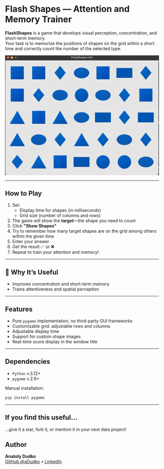 # Flash Shapes — Attention and Memory Trainer

**FlashShapes** is a game that develops visual perception, concentration, and short-term memory.  
Your task is to memorize the positions of shapes on the grid within a short time and correctly count the number of the
selected type.

![screenshot](assets/screenshots/preview.png)

---  

## How to Play

1. Set:
    - Display time for shapes (in milliseconds)
    - Grid size (number of columns and rows)
2. The game will show the **target**—the shape you need to count
3. Click **"Show Shapes"**
4. Try to remember how many target shapes are on the grid among others within the given time
5. Enter your answer
6. Get the result ✅ or ❌
7. Repeat to train your attention and memory!

---  

## 🧠 Why It’s Useful

- Improves concentration and short-term memory
- Trains attentiveness and spatial perception

---  

## Features

- Pure `pygame` implementation, no third-party GUI frameworks
- Customizable grid: adjustable rows and columns
- Adjustable display time
- Support for custom shape images
- Real-time score display in the window title

---  

## Dependencies

- `Python` v.3.12+
- `pygame` v.2.6+

Manual installation:

```bash  
pip install pygame  
```  

---  

## If you find this useful...

...give it a star, fork it, or mention it in your next data project!

## Author

**Anatoly Dudko**  
[GitHub @aDudko](https://github.com/aDudko) • [LinkedIn](https://www.linkedin.com/in/dudko-anatol/)